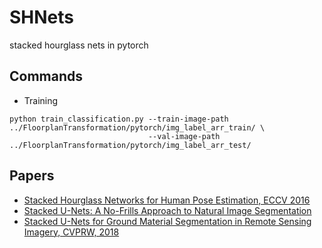 # SHNets
stacked hourglass nets in pytorch

## Commands
- Training
```
python train_classification.py --train-image-path ../FloorplanTransformation/pytorch/img_label_arr_train/ \
                               --val-image-path ../FloorplanTransformation/pytorch/img_label_arr_test/
```

## Papers
- [Stacked Hourglass Networks for Human Pose Estimation, ECCV 2016](https://arxiv.org/pdf/1603.06937.pdf)
- [Stacked U-Nets: A No-Frills Approach to Natural Image Segmentation](https://arxiv.org/pdf/1804.10343.pdf)
- [Stacked U-Nets for Ground Material Segmentation in Remote Sensing Imagery, CVPRW, 2018](http://openaccess.thecvf.com/content_cvpr_2018_workshops/papers/w4/Ghosh_Stacked_U-Nets_for_CVPR_2018_paper.pdf)
